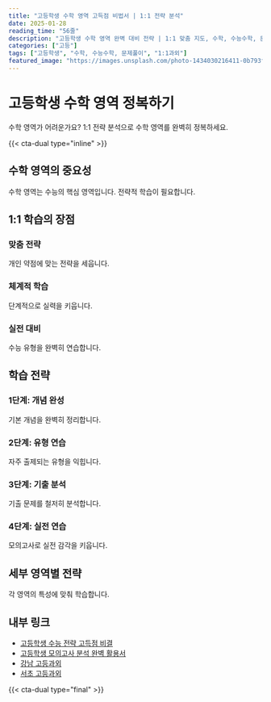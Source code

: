 ```yaml
---
title: "고등학생 수학 영역 고득점 비법서 | 1:1 전략 분석"
date: 2025-01-28
reading_time: "56줄"
description: "고등학생 수학 영역 완벽 대비 전략 | 1:1 맞춤 지도, 수학, 수능수학, 문제풀이 [2025년]"
categories: ["고등"]
tags: ["고등학생", "수학, 수능수학, 문제풀이", "1:1과외"]
featured_image: "https://images.unsplash.com/photo-1434030216411-0b793f4b4173?w=1200&h=630&fit=crop"
---
```


# 고등학생 수학 영역 정복하기

수학 영역가 어려운가요? 1:1 전략 분석으로 수학 영역를 완벽히 정복하세요.

{{< cta-dual type="inline" >}}

## 수학 영역의 중요성

수학 영역는 수능의 핵심 영역입니다. 전략적 학습이 필요합니다.

## 1:1 학습의 장점

### 맞춤 전략
개인 약점에 맞는 전략을 세웁니다.

### 체계적 학습
단계적으로 실력을 키웁니다.

### 실전 대비
수능 유형을 완벽히 연습합니다.

## 학습 전략

### 1단계: 개념 완성
기본 개념을 완벽히 정리합니다.

### 2단계: 유형 연습
자주 출제되는 유형을 익힙니다.

### 3단계: 기출 분석
기출 문제를 철저히 분석합니다.

### 4단계: 실전 연습
모의고사로 실전 감각을 키웁니다.

## 세부 영역별 전략

각 영역의 특성에 맞춰 학습합니다.

## 내부 링크
- [고등학생 수능 전략 고득점 비결](../../high/high-suneung-strategy/)
- [고등학생 모의고사 분석 완벽 활용서](../../high/high-mock-exam/)
- [강남 고등과외](../../local/gangnam-high/)
- [서초 고등과외](../../local/seocho-high/)

{{< cta-dual type="final" >}}
